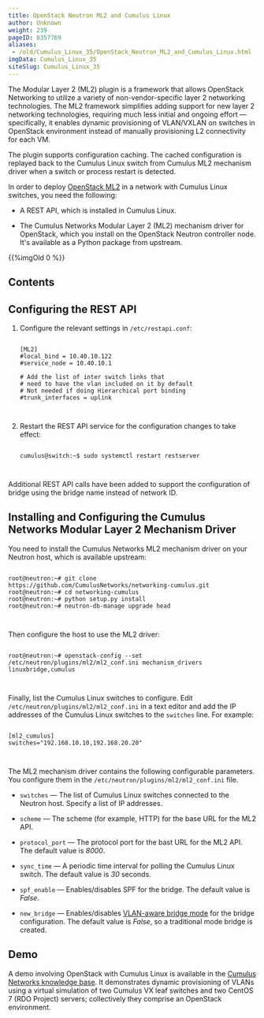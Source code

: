 ```yaml
---
title: OpenStack Neutron ML2 and Cumulus Linux
author: Unknown
weight: 239
pageID: 8357769
aliases:
 - /old/Cumulus_Linux_35/OpenStack_Neutron_ML2_and_Cumulus_Linux.html
imgData: Cumulus_Linux_35
siteSlug: Cumulus_Linux_35
---
```

The Modular Layer 2 (ML2) plugin is a framework that allows OpenStack
Networking to utilize a variety of non-vendor-specific layer 2
networking technologies. The ML2 framework simplifies adding support for
new layer 2 networking technologies, requiring much less initial and
ongoing effort — specifically, it enables dynamic provisioning of
VLAN/VXLAN on switches in OpenStack environment instead of manually
provisioning L2 connectivity for each VM.

The plugin supports configuration caching. The cached configuration is
replayed back to the Cumulus Linux switch from Cumulus ML2 mechanism
driver when a switch or process restart is detected.

In order to deploy [OpenStack
ML2](https://wiki.openstack.org/wiki/Neutron/ML2) in a network with
Cumulus Linux switches, you need the following:

  - A REST API, which is installed in Cumulus Linux.

  - The Cumulus Networks Modular Layer 2 (ML2) mechanism driver for
    OpenStack, which you install on the OpenStack Neutron controller
    node. It's available as a Python package from upstream.

{{%imgOld 0 %}}

## Contents

## Configuring the REST API

1.  Configure the relevant settings in `/etc/restapi.conf`:
    
    ``` 
                       
    [ML2]
    #local_bind = 10.40.10.122
    #service_node = 10.40.10.1
     
    # Add the list of inter switch links that
    # need to have the vlan included on it by default
    # Not needed if doing Hierarchical port binding
    #trunk_interfaces = uplink
       
        
    ```

2.  Restart the REST API service for the configuration changes to take
    effect:
    
    ``` 
                       
    cumulus@switch:~$ sudo systemctl restart restserver
       
        
    ```

Additional REST API calls have been added to support the configuration
of bridge using the bridge name instead of network ID.

## Installing and Configuring the Cumulus Networks Modular Layer 2 Mechanism Driver

You need to install the Cumulus Networks ML2 mechanism driver on your
Neutron host, which is available upstream:

``` 
                   
root@neutron:~# git clone https://github.com/CumulusNetworks/networking-cumulus.git
root@neutron:~# cd networking-cumulus
root@neutron:~# python setup.py install
root@neutron:~# neutron-db-manage upgrade head
   
    
```

Then configure the host to use the ML2 driver:

``` 
                   
root@neutron:~# openstack-config --set /etc/neutron/plugins/ml2/ml2_conf.ini mechanism_drivers linuxbridge,cumulus
   
    
```

Finally, list the Cumulus Linux switches to configure. Edit
`/etc/neutron/plugins/ml2/ml2_conf.ini` in a text editor and add the IP
addresses of the Cumulus Linux switches to the `switches` line. For
example:

``` 
                   
[ml2_cumulus]
switches="192.168.10.10,192.168.20.20"
   
    
```

The ML2 mechanism driver contains the following configurable parameters.
You configure them in the `/etc/neutron/plugins/ml2/ml2_conf.ini` file.

  - `switches` — The list of Cumulus Linux switches connected to the
    Neutron host. Specify a list of IP addresses.

  - `scheme` — The scheme (for example, HTTP) for the base URL for the
    ML2 API.

  - `protocol_port` — The protocol port for the bast URL for the ML2
    API. The default value is *8000*.

  - `sync_time` — A periodic time interval for polling the Cumulus Linux
    switch. The default value is *30* seconds.

  - `spf_enable` — Enables/disables SPF for the bridge. The default
    value is *False*.

  - `new_bridge` — Enables/disables [VLAN-aware bridge
    mode](/old/Cumulus_Linux_35/VLAN-aware_Bridge_Mode_for_Large-scale_Layer_2_Environments.html)
    for the bridge configuration. The default value is *False*, so a
    traditional mode bridge is created.

## Demo

A demo involving OpenStack with Cumulus Linux is available in the
[Cumulus Networks knowledge
base](https://support.cumulusnetworks.com/hc/en-us/articles/226174767).
It demonstrates dynamic provisioning of VLANs using a virtual simulation
of two Cumulus VX leaf switches and two CentOS 7 (RDO Project) servers;
collectively they comprise an OpenStack environment.
